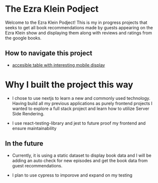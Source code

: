 # The Ezra Klein Podject

Welcome to the Ezra Klein Podject! This is my in progress projects that seeks to get all book recommendations made by guests appearing on the Ezra Klein show and
displaying them along with reviews and ratings from the google books.

## How to navigate this project

- [accesible table with interesting mobile display](https://github.com/piacib/next_ezra_klein_app/blob/main/src/components/Table/Table.tsx)

# Why I built the project this way

- I chose to use nextjs to learn a new and commonly used technology. Having build all my previous applications as purely frontend projects I wanted to explore a full stack project and learn how to utilize Server Side Rendering.

- I use react-testing-library and jest to future proof my frontend and ensure maintainability

## In the future

- Currently, it is using a static dataset to display book data and I will be adding an auto check for new episodes and get the book data from guest recommendations.

- I plan to use cypress to imporove and expand on my testing
